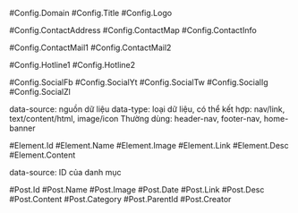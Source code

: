 
<!-- Cấu hình hệ thống -->
#Config.Domain
#Config.Title
#Config.Logo
<!-- Thông tin liên hệ -->
#Config.ContactAddress
#Config.ContactMap
#Config.ContactInfo
<!-- Email -->
#Config.ContactMail1
#Config.ContactMail2
<!-- Hotline -->
#Config.Hotline1
#Config.Hotline2
<!-- Mạng xã hội -->
#Config.SocialFb
#Config.SocialYt
#Config.SocialTw
#Config.SocialIg
#Config.SocialZl


<!-- Dữ liệu Element -->
<div data-repeat="true" data-rows="0" data-type="nav" data-source="header-nav">
data-source: nguồn dữ liệu
data-type: loại dữ liệu, có thể kết hợp: nav/link, text/content/html, image/icon
Thường dùng: header-nav, footer-nav, home-banner

#Element.Id
#Element.Name
#Element.Image
#Element.Link
#Element.Desc
#Element.Content 


<!-- Dữ liệu Blogs -->
<div data-repeat="true" data-rows="0" data-type="blogs" data-source="ID">
data-source: ID của danh mục

<!-- Trang bài viết -->
#Post.Id
#Post.Name
#Post.Image
#Post.Date
#Post.Link
#Post.Desc
#Post.Content
#Post.Category
#Post.ParentId
#Post.Creator


<!-- Phân trang -->
<nav data-bind="true" data-type="pagination" data-source="#Post.Link">
<!-- Breadcrumb -->
<ul data-bind="true" data-type="breadcrumb" data-source="#Post.Id">

































